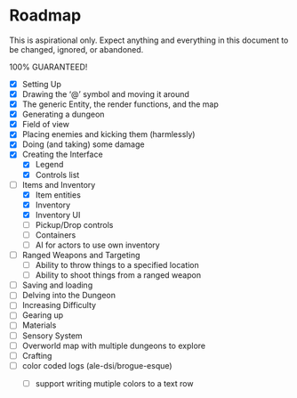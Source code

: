# Roadmap

This is aspirational only. Expect anything and everything in this document to be changed, ignored, or abandoned.

100% GUARANTEED!

- [x] Setting Up
- [x] Drawing the ‘@’ symbol and moving it around
- [x] The generic Entity, the render functions, and the map
- [x] Generating a dungeon
- [x] Field of view
- [x] Placing enemies and kicking them (harmlessly)
- [x] Doing (and taking) some damage
- [x] Creating the Interface
   - [x]  Legend
   - [x]  Controls list
- [ ] Items and Inventory
    - [x] Item entities
    - [x]  Inventory
    - [x]  Inventory UI
    - [ ]  Pickup/Drop controls
    - [ ]  Containers
    - [ ]  AI for actors to use own inventory
- [ ] Ranged Weapons and Targeting
    - [ ]  Ability to throw things to a specified location
    - [ ]  Ability to shoot things from a ranged weapon
- [ ]  Saving and loading
- [ ]  Delving into the Dungeon
- [ ]  Increasing Difficulty
- [ ]  Gearing up
- [ ]  Materials
- [ ]  Sensory System
- [ ]  Overworld map with multiple dungeons to explore
- [ ]  Crafting
- [ ]  color coded logs (ale-dsi/brogue-esque)
    - [ ] support writing mutiple colors to a text row

